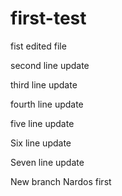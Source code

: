 # first-test

fist edited file

second line update

third line update

fourth line update

five line update

Six line update

Seven line update

New branch Nardos first 

